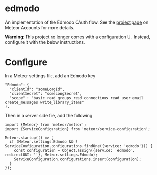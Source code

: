 # edmodo

An implementation of the Edmodo OAuth flow. See the [project page](https://www.meteor.com/accounts) on Meteor Accounts for more details.

**Warning**: This project no longer comes with a configuration UI. Instead, configure it with the below instructions.

# Configure

In a Meteor settings file, add an Edmodo key

```
"Edmodo": {
  "clientId": "someLongId",
  "clientSecret": "someLongSecret",
  "scope" : "basic read_groups read_connections read_user_email create_messages write_library_items"
},
```

Then in a server side file, add the following

```
import {Meteor} from 'meteor/meteor';
import {ServiceConfiguration} from 'meteor/service-configuration';

Meteor.startup(() => {
  if (Meteor.settings.Edmodo && ! ServiceConfiguration.configurations.findOne({service: 'edmodo'})) {
    const configuration = Object.assign({service: 'edmodo', redirectURI: ''}, Meteor.settings.Edmodo);
    ServiceConfiguration.configurations.insert(configuration);
  }
});
```
